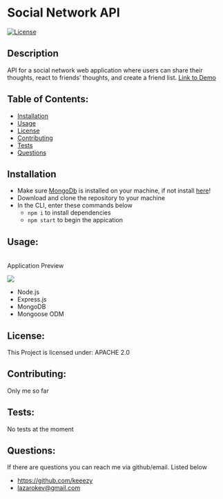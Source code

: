 # Social Network API
[![License](https://img.shields.io/badge/License-Apache_2.0-blue.svg)](https://opensource.org/licenses/Apache-2.0)

## Description
API for a social network web application where users can share their thoughts, react to friends’ thoughts, and create a friend list. [Link to Demo](https://drive.google.com/file/d/16FnfhFdHsHUBZ4R6gJMGCcmX_b9TJOsO/view)

## Table of Contents:
* [Installation](#installation)
* [Usage](#usage)
* [License](#license)
* [Contributing](#contributing)
* [Tests](#tests)
* [Questions](#questions)

## Installation
* Make sure [MongoDb](https://www.mongodb.com/docs/) is installed on your machine, if not install [here](https://docs.mongodb.com/manual/installation/)! 
* Download and clone the repository to your machine
* In the CLI, enter these commands below
    * `npm i` to install dependencies
    * `npm start` to begin the appication

## Usage:
<br>Application Preview

![](https://media.giphy.com/media/nb3YUxeFnKRRzOXrYj/giphy.gif)

* Node.js
* Express.js
* MongoDB
* Mongoose ODM


## License:
This Project is licensed under: APACHE 2.0

## Contributing:
Only me so far

## Tests:
No tests at the moment

## Questions:
If there are questions you can reach me via github/email. Listed below
- https://github.com/keeezy
- lazarokev@gmail.com 

